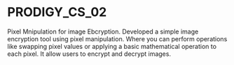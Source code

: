 # PRODIGY_CS_02
Pixel Mnipulation for image Ebcryption. Developed a simple image encryption tool using pixel manipulation. Where you can perform operations like swapping pixel values or applying a basic mathematical operation to each pixel. It allow users to encrypt and decrypt images.
